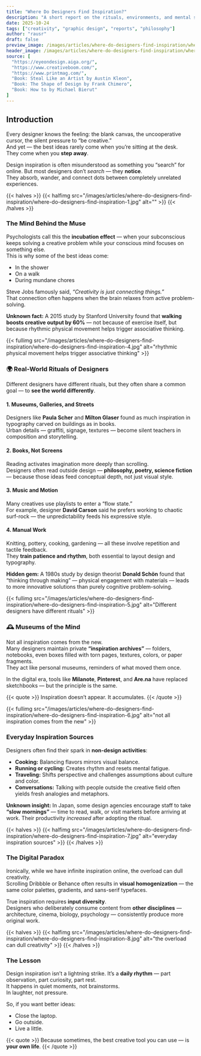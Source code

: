 ```yaml
---
title: "Where Do Designers Find Inspiration?"
description: "A short report on the rituals, environments, and mental spaces where designers find inspiration — beyond screens, tools, and deadlines."
date: 2025-10-24
tags: ["creativity", "graphic design", "reports", "philosophy"]
author: "rausr"
draft: false
preview_image: /images/articles/where-do-designers-find-inspiration/where-do-designers-find-inspiration-10.jpg
header_image: /images/articles/where-do-designers-find-inspiration/where-do-designers-find-inspiration-3.jpg
source: [
  "https://eyeondesign.aiga.org/",
  "https://www.creativeboom.com/",
  "https://www.printmag.com/",
  "Book: Steal Like an Artist by Austin Kleon",
  "Book: The Shape of Design by Frank Chimero",
  "Book: How to by Michael Bierut"
]
---
```


## Introduction

Every designer knows the feeling: the blank canvas, the uncooperative cursor, the silent pressure to “be creative.”  
And yet — the best ideas rarely come when you’re sitting at the desk.  
They come when you **step away**.

Design inspiration is often misunderstood as something you “search” for online. But most designers don’t *search* — they **notice**.  
They absorb, wander, and connect dots between completely unrelated experiences.  

{{< halves >}}
{{< halfimg src="/images/articles/where-do-designers-find-inspiration/where-do-designers-find-inspiration-1.jpg" alt="" >}}
{{< /halves >}}


### The Mind Behind the Muse

Psychologists call this the **incubation effect** — when your subconscious keeps solving a creative problem while your conscious mind focuses on something else.  
This is why some of the best ideas come:
- In the shower  
- On a walk  
- During mundane chores  

Steve Jobs famously said, *“Creativity is just connecting things.”*  
That connection often happens when the brain relaxes from active problem-solving.

**Unknown fact:** A 2015 study by Stanford University found that **walking boosts creative output by 60%** — not because of exercise itself, but because rhythmic physical movement helps trigger associative thinking.

{{< fullimg src="/images/articles/where-do-designers-find-inspiration/where-do-designers-find-inspiration-4.jpg" alt="rhythmic physical movement helps trigger associative thinking" >}}


### 🌍 Real-World Rituals of Designers

Different designers have different rituals, but they often share a common goal — to **see the world differently**.

#### 1. Museums, Galleries, and Streets
Designers like **Paula Scher** and **Milton Glaser** found as much inspiration in typography carved on buildings as in books.  
Urban details — graffiti, signage, textures — become silent teachers in composition and storytelling.

#### 2. Books, Not Screens
Reading activates imagination more deeply than scrolling.  
Designers often read outside design — **philosophy, poetry, science fiction** — because those ideas feed conceptual depth, not just visual style.

#### 3. Music and Motion
Many creatives use playlists to enter a “flow state.”  
For example, designer **David Carson** said he prefers working to chaotic surf-rock — the unpredictability feeds his expressive style.

#### 4. Manual Work
Knitting, pottery, cooking, gardening — all these involve repetition and tactile feedback.  
They **train patience and rhythm**, both essential to layout design and typography.

**Hidden gem:** A 1980s study by design theorist **Donald Schön** found that “thinking through making” — physical engagement with materials — leads to more innovative solutions than purely cognitive problem-solving.

{{< fullimg src="/images/articles/where-do-designers-find-inspiration/where-do-designers-find-inspiration-5.jpg" alt="Different designers have different rituals" >}}

### 🕰️ Museums of the Mind

Not all inspiration comes from the new.  
Many designers maintain private **“inspiration archives”** — folders, notebooks, even boxes filled with torn pages, textures, colors, or paper fragments.  
They act like personal museums, reminders of what moved them once.

In the digital era, tools like **Milanote**, **Pinterest**, and **Are.na** have replaced sketchbooks — but the principle is the same.

{{< quote >}}
Inspiration doesn’t appear. It accumulates.
{{< /quote >}}

{{< fullimg src="/images/articles/where-do-designers-find-inspiration/where-do-designers-find-inspiration-6.jpg" alt="not all inspiration comes from the new" >}}

### Everyday Inspiration Sources

Designers often find their spark in **non-design activities**:
- **Cooking:** Balancing flavors mirrors visual balance.  
- **Running or cycling:** Creates rhythm and resets mental fatigue.  
- **Traveling:** Shifts perspective and challenges assumptions about culture and color.  
- **Conversations:** Talking with people outside the creative field often yields fresh analogies and metaphors.

**Unknown insight:** In Japan, some design agencies encourage staff to take **“slow mornings”** — time to read, walk, or visit markets before arriving at work. Their productivity *increased* after adopting the ritual.

{{< halves >}}
{{< halfimg src="/images/articles/where-do-designers-find-inspiration/where-do-designers-find-inspiration-7.jpg" alt="everyday inspiration sources" >}}
{{< /halves >}}


### The Digital Paradox

Ironically, while we have infinite inspiration online, the overload can dull creativity.  
Scrolling Dribbble or Behance often results in **visual homogenization** — the same color palettes, gradients, and sans-serif typefaces.

True inspiration requires **input diversity**.  
Designers who deliberately consume content from **other disciplines** — architecture, cinema, biology, psychology — consistently produce more original work.

{{< halves >}}
{{< halfimg src="/images/articles/where-do-designers-find-inspiration/where-do-designers-find-inspiration-8.jpg" alt="the overload can dull creativity" >}}
{{< /halves >}}


### The Lesson

Design inspiration isn’t a lightning strike. It’s a **daily rhythm** — part observation, part curiosity, part rest.  
It happens in quiet moments, not brainstorms.  
In laughter, not pressure.

So, if you want better ideas:
- Close the laptop.  
- Go outside.  
- Live a little.

{{< quote >}}
Because sometimes, the best creative tool you can use — is **your own life**.
{{< /quote >}}

